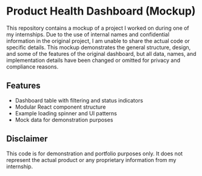 # Product Health Dashboard (Mockup)

This repository contains a mockup of a project I worked on during one of my internships. Due to the use of internal names and confidential information in the original project, I am unable to share the actual code or specific details. This mockup demonstrates the general structure, design, and some of the features of the original dashboard, but all data, names, and implementation details have been changed or omitted for privacy and compliance reasons.

## Features
- Dashboard table with filtering and status indicators
- Modular React component structure
- Example loading spinner and UI patterns
- Mock data for demonstration purposes

## Disclaimer
This code is for demonstration and portfolio purposes only. It does not represent the actual product or any proprietary information from my internship.